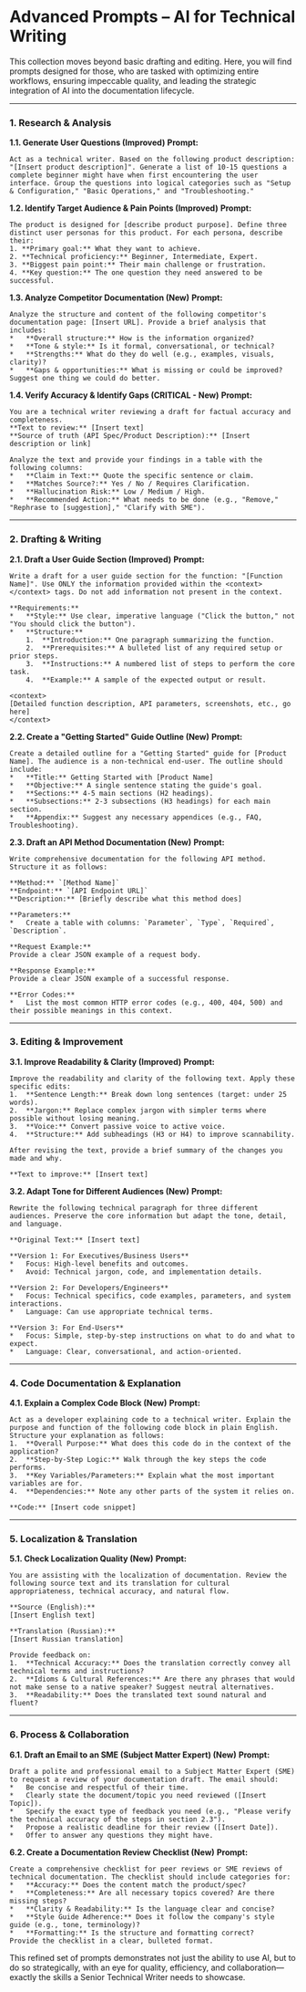 # Advanced Prompts – AI for Technical Writing

This collection moves beyond basic drafting and editing. Here, you will find prompts designed for those, who are tasked with optimizing entire workflows, ensuring impeccable quality, and leading the strategic integration of AI into the documentation lifecycle.

---

### **1. Research & Analysis**

**1.1. Generate User Questions (Improved)**
**Prompt:**
```text
Act as a technical writer. Based on the following product description: "[Insert product description]". Generate a list of 10-15 questions a complete beginner might have when first encountering the user interface. Group the questions into logical categories such as "Setup & Configuration," "Basic Operations," and "Troubleshooting."
```

**1.2. Identify Target Audience & Pain Points (Improved)**
**Prompt:**
```text
The product is designed for [describe product purpose]. Define three distinct user personas for this product. For each persona, describe their:
1. **Primary goal:** What they want to achieve.
2. **Technical proficiency:** Beginner, Intermediate, Expert.
3. **Biggest pain point:** Their main challenge or frustration.
4. **Key question:** The one question they need answered to be successful.
```

**1.3. Analyze Competitor Documentation (New)**
**Prompt:**
```text
Analyze the structure and content of the following competitor's documentation page: [Insert URL]. Provide a brief analysis that includes:
*   **Overall structure:** How is the information organized?
*   **Tone & style:** Is it formal, conversational, or technical?
*   **Strengths:** What do they do well (e.g., examples, visuals, clarity)?
*   **Gaps & opportunities:** What is missing or could be improved? Suggest one thing we could do better.
```

**1.4. Verify Accuracy & Identify Gaps (CRITICAL - New)**
**Prompt:**
```text
You are a technical writer reviewing a draft for factual accuracy and completeness.
**Text to review:** [Insert text]
**Source of truth (API Spec/Product Description):** [Insert description or link]

Analyze the text and provide your findings in a table with the following columns:
*   **Claim in Text:** Quote the specific sentence or claim.
*   **Matches Source?:** Yes / No / Requires Clarification.
*   **Hallucination Risk:** Low / Medium / High.
*   **Recommended Action:** What needs to be done (e.g., "Remove," "Rephrase to [suggestion]," "Clarify with SME").
```

---

### **2. Drafting & Writing**

**2.1. Draft a User Guide Section (Improved)**
**Prompt:**
```
Write a draft for a user guide section for the function: "[Function Name]". Use ONLY the information provided within the <context></context> tags. Do not add information not present in the context.

**Requirements:**
*   **Style:** Use clear, imperative language ("Click the button," not "You should click the button").
*   **Structure:**
    1.  **Introduction:** One paragraph summarizing the function.
    2.  **Prerequisites:** A bulleted list of any required setup or prior steps.
    3.  **Instructions:** A numbered list of steps to perform the core task.
    4.  **Example:** A sample of the expected output or result.

<context>
[Detailed function description, API parameters, screenshots, etc., go here]
</context>
```

**2.2. Create a "Getting Started" Guide Outline (New)**
**Prompt:**
```
Create a detailed outline for a "Getting Started" guide for [Product Name]. The audience is a non-technical end-user. The outline should include:
*   **Title:** Getting Started with [Product Name]
*   **Objective:** A single sentence stating the guide's goal.
*   **Sections:** 4-5 main sections (H2 headings).
*   **Subsections:** 2-3 subsections (H3 headings) for each main section.
*   **Appendix:** Suggest any necessary appendices (e.g., FAQ, Troubleshooting).
```

**2.3. Draft an API Method Documentation (New)**
**Prompt:**
```
Write comprehensive documentation for the following API method. Structure it as follows:

**Method:** `[Method Name]`
**Endpoint:** `[API Endpoint URL]`
**Description:** [Briefly describe what this method does]

**Parameters:**
*   Create a table with columns: `Parameter`, `Type`, `Required`, `Description`.

**Request Example:**
Provide a clear JSON example of a request body.

**Response Example:**
Provide a clear JSON example of a successful response.

**Error Codes:**
*   List the most common HTTP error codes (e.g., 400, 404, 500) and their possible meanings in this context.
```

---

### **3. Editing & Improvement**

**3.1. Improve Readability & Clarity (Improved)**
**Prompt:**
```
Improve the readability and clarity of the following text. Apply these specific edits:
1.  **Sentence Length:** Break down long sentences (target: under 25 words).
2.  **Jargon:** Replace complex jargon with simpler terms where possible without losing meaning.
3.  **Voice:** Convert passive voice to active voice.
4.  **Structure:** Add subheadings (H3 or H4) to improve scannability.

After revising the text, provide a brief summary of the changes you made and why.

**Text to improve:** [Insert text]
```

**3.2. Adapt Tone for Different Audiences (New)**
**Prompt:**
```
Rewrite the following technical paragraph for three different audiences. Preserve the core information but adapt the tone, detail, and language.

**Original Text:** [Insert text]

**Version 1: For Executives/Business Users**
*   Focus: High-level benefits and outcomes.
*   Avoid: Technical jargon, code, and implementation details.

**Version 2: For Developers/Engineers**
*   Focus: Technical specifics, code examples, parameters, and system interactions.
*   Language: Can use appropriate technical terms.

**Version 3: For End-Users**
*   Focus: Simple, step-by-step instructions on what to do and what to expect.
*   Language: Clear, conversational, and action-oriented.
```

---

### **4. Code Documentation & Explanation**

**4.1. Explain a Complex Code Block (New)**
**Prompt:**
```
Act as a developer explaining code to a technical writer. Explain the purpose and function of the following code block in plain English. Structure your explanation as follows:
1.  **Overall Purpose:** What does this code do in the context of the application?
2.  **Step-by-Step Logic:** Walk through the key steps the code performs.
3.  **Key Variables/Parameters:** Explain what the most important variables are for.
4.  **Dependencies:** Note any other parts of the system it relies on.

**Code:** [Insert code snippet]
```

---

### **5. Localization & Translation**

**5.1. Check Localization Quality (New)**
**Prompt:**
```
You are assisting with the localization of documentation. Review the following source text and its translation for cultural appropriateness, technical accuracy, and natural flow.

**Source (English):**
[Insert English text]

**Translation (Russian):**
[Insert Russian translation]

Provide feedback on:
1.  **Technical Accuracy:** Does the translation correctly convey all technical terms and instructions?
2.  **Idioms & Cultural References:** Are there any phrases that would not make sense to a native speaker? Suggest neutral alternatives.
3.  **Readability:** Does the translated text sound natural and fluent?
```

---

### **6. Process & Collaboration**

**6.1. Draft an Email to an SME (Subject Matter Expert) (New)**
**Prompt:**
```
Draft a polite and professional email to a Subject Matter Expert (SME) to request a review of your documentation draft. The email should:
*   Be concise and respectful of their time.
*   Clearly state the document/topic you need reviewed ([Insert Topic]).
*   Specify the exact type of feedback you need (e.g., "Please verify the technical accuracy of the steps in section 2.3").
*   Propose a realistic deadline for their review ([Insert Date]).
*   Offer to answer any questions they might have.
```

**6.2. Create a Documentation Review Checklist (New)**
**Prompt:**
```
Create a comprehensive checklist for peer reviews or SME reviews of technical documentation. The checklist should include categories for:
*   **Accuracy:** Does the content match the product/spec?
*   **Completeness:** Are all necessary topics covered? Are there missing steps?
*   **Clarity & Readability:** Is the language clear and concise?
*   **Style Guide Adherence:** Does it follow the company's style guide (e.g., tone, terminology)?
*   **Formatting:** Is the structure and formatting correct?
Provide the checklist in a clear, bulleted format.
```

This refined set of prompts demonstrates not just the ability to use AI, but to do so strategically, with an eye for quality, efficiency, and collaboration—exactly the skills a Senior Technical Writer needs to showcase.